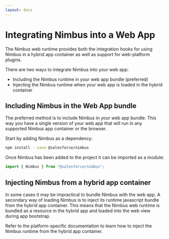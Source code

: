 ```yaml
---
layout: docs
---
```


# Integrating Nimbus into a Web App

The Nimbus web runtime provides both the integration hooks for using Nimbus
in a hybrid app container as well as support for web-platform plugins.

There are two ways to integrate Nimbus into your web app:

-   Including the Nimbus runtime in your web app bundle (preferred)
-   Injecting the Nimbus runtime when your web app is loaded in the hybrid container

## Including Nimbus in the Web App bundle

The preferred method is to include Nimbus in your web app bundle. This way
you have a single version of your web app that will run in any supported
Nimbus app container or the browser.

Start by adding Nimbus as a dependency:

```bash
npm install --save @salesforce/nimbus
```

Once Nimbus has been added to the project it can be imported as a module:

```typescript
import { Nimbus } from "@salesforce/nimbus";
```

## Injecting Nimbus from a hybrid app container

In some cases it may be impractical to bundle Nimbus with the web app. A secondary way of loading Nimbus is to inject its runtime javascript bundle from the hybrid app container. This means that the Nimbus web runtime is bundled as a resource in the hybrid app and loaded into the web view during app bootstrap.

Refer to the platform-specific documentation to learn how to inject the Nimbus runtime from the hybrid app container.
